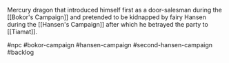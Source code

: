 Mercury dragon that introduced himself first as a door-salesman during the [[Bokor's Campaign]] and pretended to be kidnapped by fairy Hansen during the [[Hansen's Campaign]] after which he betrayed the party to [[Tiamat]].

#npc #bokor-campaign #hansen-campaign #second-hansen-campaign #backlog 
